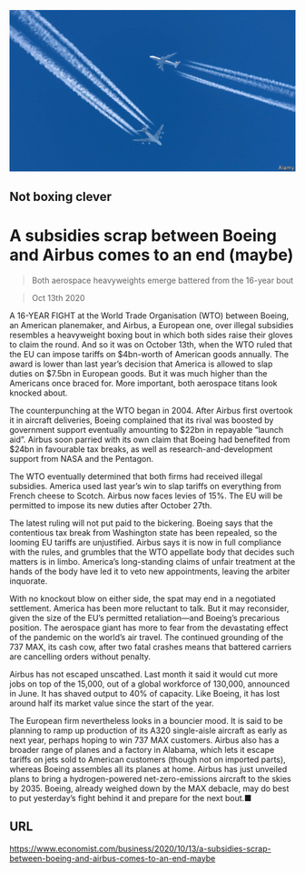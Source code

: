 ![](./images/20201017_WBP501.jpg)

## Not boxing clever

# A subsidies scrap between Boeing and Airbus comes to an end (maybe)

> Both aerospace heavyweights emerge battered from the 16-year bout

> Oct 13th 2020

A 16-YEAR FIGHT at the World Trade Organisation (WTO) between Boeing, an American planemaker, and Airbus, a European one, over illegal subsidies resembles a heavyweight boxing bout in which both sides raise their gloves to claim the round. And so it was on October 13th, when the WTO ruled that the EU can impose tariffs on $4bn-worth of American goods annually. The award is lower than last year’s decision that America is allowed to slap duties on $7.5bn in European goods. But it was much higher than the Americans once braced for. More important, both aerospace titans look knocked about.

The counterpunching at the WTO began in 2004. After Airbus first overtook it in aircraft deliveries, Boeing complained that its rival was boosted by government support eventually amounting to $22bn in repayable “launch aid”. Airbus soon parried with its own claim that Boeing had benefited from $24bn in favourable tax breaks, as well as research-and-development support from NASA and the Pentagon.

The WTO eventually determined that both firms had received illegal subsidies. America used last year’s win to slap tariffs on everything from French cheese to Scotch. Airbus now faces levies of 15%. The EU will be permitted to impose its new duties after October 27th.

The latest ruling will not put paid to the bickering. Boeing says that the contentious tax break from Washington state has been repealed, so the looming EU tariffs are unjustified. Airbus says it is now in full compliance with the rules, and grumbles that the WTO appellate body that decides such matters is in limbo. America’s long-standing claims of unfair treatment at the hands of the body have led it to veto new appointments, leaving the arbiter inquorate.

With no knockout blow on either side, the spat may end in a negotiated settlement. America has been more reluctant to talk. But it may reconsider, given the size of the EU’s permitted retaliation—and Boeing’s precarious position. The aerospace giant has more to fear from the devastating effect of the pandemic on the world’s air travel. The continued grounding of the 737 MAX, its cash cow, after two fatal crashes means that battered carriers are cancelling orders without penalty.

Airbus has not escaped unscathed. Last month it said it would cut more jobs on top of the 15,000, out of a global workforce of 130,000, announced in June. It has shaved output to 40% of capacity. Like Boeing, it has lost around half its market value since the start of the year.

The European firm nevertheless looks in a bouncier mood. It is said to be planning to ramp up production of its A320 single-aisle aircraft as early as next year, perhaps hoping to win 737 MAX customers. Airbus also has a broader range of planes and a factory in Alabama, which lets it escape tariffs on jets sold to American customers (though not on imported parts), whereas Boeing assembles all its planes at home. Airbus has just unveiled plans to bring a hydrogen-powered net-zero-emissions aircraft to the skies by 2035. Boeing, already weighed down by the MAX debacle, may do best to put yesterday’s fight behind it and prepare for the next bout.■

## URL

https://www.economist.com/business/2020/10/13/a-subsidies-scrap-between-boeing-and-airbus-comes-to-an-end-maybe
